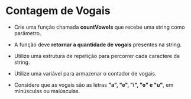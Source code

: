 # Contagem de Vogais

-   Crie uma função chamada **countVowels** que recebe uma string como parâmetro.

-   A função deve **retornar a quantidade de vogais** presentes na string.

-   Utilize uma estrutura de repetição para percorrer cada caractere da string.

-   Utilize uma variável para armazenar o contador de vogais.

-   Considere que as vogais são as letras **"a", "e", "i", "o" e "u"**, em minúsculas ou maiúsculas.
